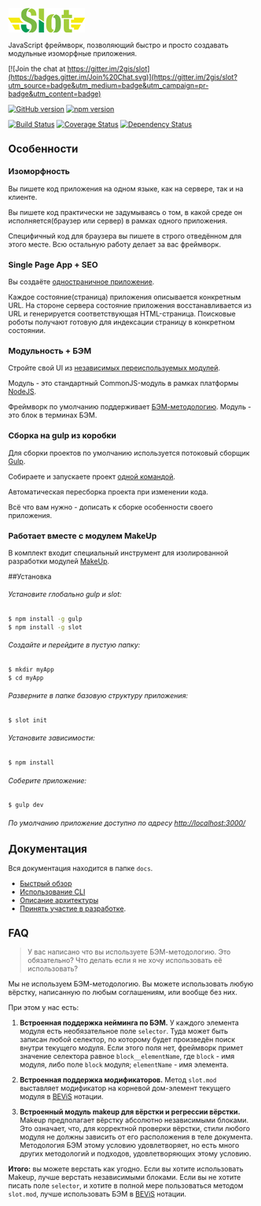 [![Slot](https://raw.githubusercontent.com/2gis/artwork/master/slot/logo-multi.png)](http://github.com/2gis/slot)

JavaScript фреймворк, позволяющий быстро и просто создавать модульные изоморфные приложения.

[![Join the chat at https://gitter.im/2gis/slot](https://badges.gitter.im/Join%20Chat.svg)](https://gitter.im/2gis/slot?utm_source=badge&utm_medium=badge&utm_campaign=pr-badge&utm_content=badge)

[![GitHub version](https://badge.fury.io/gh/2gis%2Fslot.svg)](http://badge.fury.io/gh/2gis%2Fslot)
[![npm version](https://badge.fury.io/js/slot.svg)](http://badge.fury.io/js/slot)

[![Build Status](https://travis-ci.org/2gis/slot.svg?branch=master)](https://travis-ci.org/2gis/slot)
[![Coverage Status](https://coveralls.io/repos/2gis/slot/badge.svg?branch=master)](https://coveralls.io/r/2gis/slot?branch=master)
[![Dependency Status](https://gemnasium.com/2gis/slot.svg)](https://gemnasium.com/2gis/slot)

## Особенности

### Изоморфность
Вы пишете код приложения на одном языке, как на сервере, так и на клиенте.

Вы пишете код практически не задумываясь о том, в какой среде он исполняется(браузер или сервер) в рамках одного приложения.

Специфичный код для браузера вы пишете в строго отведённом для этого месте. Всю остальную работу делает за вас фреймворк.
        
### Single Page App + SEO
Вы создаёте <a href="https://ru.wikipedia.org/wiki/Single_Page_Application">одностраничное приложение</a>.

Каждое состояние(страница) приложения описывается конкретным URL.
На стороне сервера состояние приложения восстанавливается из URL и генерируется соответствующая HTML-страница.
Поисковые роботы получают готовую для индексации страницу в конкретном состоянии.
                
### Модульность + БЭМ
Стройте свой UI из <a href="https://github.com/2gis/slot/blob/master/docs/conception.md#Архитектура">независимых переиспользуемых модулей</a>.

Модуль - это стандартный CommonJS-модуль в рамках платформы <a href="http://nodejs.org">NodeJS</a>.

Фреймворк по умолчанию поддерживает <a href="https://ru.bem.info/method/">БЭМ-методологию</a>. Модуль - это блок в терминах БЭМ.

### Сборка на gulp из коробки
Для сборки проектов по умолчанию используется потоковый сборщик <a href="http://gulpjs.com">Gulp</a>.

Собираете и запускаете проект <a href="https://github.com/2gis/slot/blob/master/docs/cli.md#Сборка-приложений">одной командой</a>.

Автоматическая пересборка проекта при изменении кода.

Всё что вам нужно - дописать к сборке особенности своего приложения.

### Работает вместе с модулем MakeUp
В комплект входит специальный инструмент для изолированной разработки модулей <a href="http://2gis.github.io/makeup/">MakeUp</a>.

##Установка

###### Установите глобально gulp и slot:
```bash
$ npm install -g gulp
$ npm install -g slot
```

###### Создайте и перейдите в пустую папку:
```bash
$ mkdir myApp
$ cd myApp
```

###### Разверните в папке базовую структуру приложения:
```bash
$ slot init
```

###### Установите зависимости:
```bash
$ npm install
```

###### Соберите приложение:
```bash
$ gulp dev
```

###### По умолчанию приложение доступно по адресу [http://localhost:3000/](http://localhost:3000/)

## Документация
Вся документация находится в папке `docs`.

- [Быстрый обзор](https://github.com/2gis/slot/blob/master/docs/quickTour.md)
- [Использование CLI](https://github.com/2gis/slot/blob/master/docs/cli.md)
- [Описание архитектуры](https://github.com/2gis/slot/blob/master/docs/conception.md)
- [Принять участие в разработке](https://github.com/2gis/slot/blob/master/contributing.md).

## FAQ

> У вас написано что вы используете БЭМ-методологию. Это обязательно? Что делать если я не хочу использовать её использовать?

Мы не используем БЭМ-методологию. Вы можете использовать любую вёрстку, написанную по любым соглашениям, или вообще без них.

При этом у нас есть:

1. **Встроенная поддержка нейминга по БЭМ.**
У каждого элемента модуля есть необязательное поле `selector`. Туда может быть записан любой селектор, по которому будет произведён поиск внутри текущего модуля. Если этого поля нет, фреймворк примет значение селектора равное `block__elementName`, где `block` - имя модуля, либо поле `block` модуля; `elementName` - имя элемента.

2. **Встроенная поддержка модификаторов.**
Метод `slot.mod` выставляет модификатор на корневой дом-элемент текущего модуля в [BEViS](https://github.com/bevis-ui/docs) нотации.

3. **Встроенный модуль makeup для вёрстки и регрессии вёрстки.**
Makeup предполагает вёрстку абсолютно независимыми блоками. Это означает, что, для корректной проверки вёрстки, стили любого модуля не должны зависить от его расположения в теле документа. Методология БЭМ этому условию удовлетворяет, но есть много других методологий и подходов, удовлетворяющих этому условию.

**Итого:** вы можете верстать как угодно. Если вы хотите использовать Makeup, лучше верстать независимыми блоками. Если вы не хотите писать поле `selector`, и хотите в полной мере пользоваться методом `slot.mod`, лучше использовать БЭМ в [BEViS](https://github.com/bevis-ui/docs) нотации.
